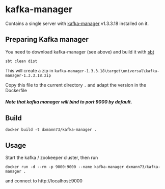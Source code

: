 kafka-manager
=========================
Contains a single server with [kafka-manager](https://github.com/yahoo/kafka-manager/releases) v1.3.3.18 installed on it.


Preparing Kafka manager
-------------------------
You need to download kafka-manager (see above) and build it with [sbt](https://stackoverflow.com/questions/46650747/can-i-use-yahoo-kafka-manager-if-i-dont-have-sbt-locally)
```
sbt clean dist
```

This will create a zip in ```kafka-manager-1.3.3.18\target\universal\kafka-manager-1.3.3.18.zip```

Copy this file to the current directory ```.``` and adapt the version in the Dockerfile

##### Note that kafka manager will bind to port 9000 by default.


Build
--------
```
docker build -t dxmann73/kafka-manager .
```
Usage
------- 
Start the kafka / zookeeper cluster, then run
```
docker run -d --rm -p 9000:9000 --name kafka-manager dxmann73/kafka-manager .
```
and connect to http://localhost:9000
